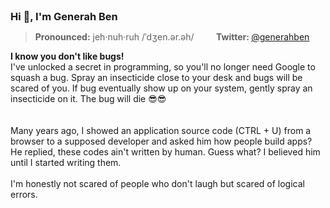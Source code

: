 <h3 align="left" style="display: inline">Hi 👋, I'm Generah Ben</h3>

> <b>Pronounced:</b> jeh·nuh·ruh /ˈdʒen.ər.əh/ &nbsp; &nbsp; &nbsp; &nbsp;
> <b>Twitter: </b>[@generahben](https://twitter.com/generahben)

<p align="left">
<b>I know you don't like bugs!</b>
<br/>
I've unlocked a secret in programming, so you'll no longer need Google to squash a bug. Spray an insecticide close to your desk and bugs will be scared of you. If bug eventually show up on your system, gently spray an insecticide on it. The bug will die 😎😎<br/>
<br/><br/>
Many years ago, I showed an application source code (CTRL + U) from a browser to a supposed developer and asked him how people build apps? He replied, these codes ain't written by human. Guess what? I believed him until I started writing them.
<br/><br/>
I'm honestly not scared of people who don't laugh but scared of logical errors.
<br/><br/>
</p>


